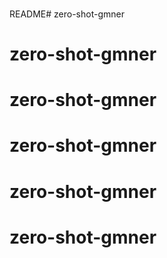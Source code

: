 ### 
README# zero-shot-gmner
# zero-shot-gmner
# zero-shot-gmner
# zero-shot-gmner
# zero-shot-gmner
# zero-shot-gmner

